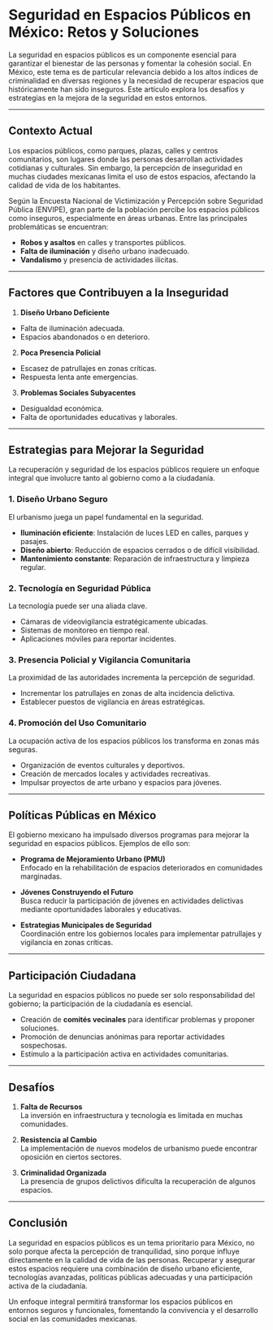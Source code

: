 # Seguridad en Espacios Públicos en México: Retos y Soluciones

La seguridad en espacios públicos es un componente esencial para garantizar el bienestar de las personas y fomentar la cohesión social. En México, este tema es de particular relevancia debido a los altos índices de criminalidad en diversas regiones y la necesidad de recuperar espacios que históricamente han sido inseguros. Este artículo explora los desafíos y estrategias en la mejora de la seguridad en estos entornos.

---

## Contexto Actual

Los espacios públicos, como parques, plazas, calles y centros comunitarios, son lugares donde las personas desarrollan actividades cotidianas y culturales. Sin embargo, la percepción de inseguridad en muchas ciudades mexicanas limita el uso de estos espacios, afectando la calidad de vida de los habitantes.

Según la Encuesta Nacional de Victimización y Percepción sobre Seguridad Pública (ENVIPE), gran parte de la población percibe los espacios públicos como inseguros, especialmente en áreas urbanas. Entre las principales problemáticas se encuentran:

- **Robos y asaltos** en calles y transportes públicos.
- **Falta de iluminación** y diseño urbano inadecuado.
- **Vandalismo** y presencia de actividades ilícitas.

---

## Factores que Contribuyen a la Inseguridad

1. **Diseño Urbano Deficiente**

- Falta de iluminación adecuada.
- Espacios abandonados o en deterioro.

2. **Poca Presencia Policial**

- Escasez de patrullajes en zonas críticas.
- Respuesta lenta ante emergencias.

3. **Problemas Sociales Subyacentes**

- Desigualdad económica.
- Falta de oportunidades educativas y laborales.

---

## Estrategias para Mejorar la Seguridad

La recuperación y seguridad de los espacios públicos requiere un enfoque integral que involucre tanto al gobierno como a la ciudadanía.

### 1. **Diseño Urbano Seguro**

El urbanismo juega un papel fundamental en la seguridad.

- **Iluminación eficiente**: Instalación de luces LED en calles, parques y pasajes.
- **Diseño abierto**: Reducción de espacios cerrados o de difícil visibilidad.
- **Mantenimiento constante**: Reparación de infraestructura y limpieza regular.

### 2. **Tecnología en Seguridad Pública**

La tecnología puede ser una aliada clave.

- Cámaras de videovigilancia estratégicamente ubicadas.
- Sistemas de monitoreo en tiempo real.
- Aplicaciones móviles para reportar incidentes.

### 3. **Presencia Policial y Vigilancia Comunitaria**

La proximidad de las autoridades incrementa la percepción de seguridad.

- Incrementar los patrullajes en zonas de alta incidencia delictiva.
- Establecer puestos de vigilancia en áreas estratégicas.

### 4. **Promoción del Uso Comunitario**

La ocupación activa de los espacios públicos los transforma en zonas más seguras.

- Organización de eventos culturales y deportivos.
- Creación de mercados locales y actividades recreativas.
- Impulsar proyectos de arte urbano y espacios para jóvenes.

---

## Políticas Públicas en México

El gobierno mexicano ha impulsado diversos programas para mejorar la seguridad en espacios públicos. Ejemplos de ello son:

- **Programa de Mejoramiento Urbano (PMU)**  
  Enfocado en la rehabilitación de espacios deteriorados en comunidades marginadas.

- **Jóvenes Construyendo el Futuro**  
  Busca reducir la participación de jóvenes en actividades delictivas mediante oportunidades laborales y educativas.

- **Estrategias Municipales de Seguridad**  
  Coordinación entre los gobiernos locales para implementar patrullajes y vigilancia en zonas críticas.

---

## Participación Ciudadana

La seguridad en espacios públicos no puede ser solo responsabilidad del gobierno; la participación de la ciudadanía es esencial.

- Creación de **comités vecinales** para identificar problemas y proponer soluciones.
- Promoción de denuncias anónimas para reportar actividades sospechosas.
- Estímulo a la participación activa en actividades comunitarias.

---

## Desafíos

1. **Falta de Recursos**  
   La inversión en infraestructura y tecnología es limitada en muchas comunidades.

2. **Resistencia al Cambio**  
   La implementación de nuevos modelos de urbanismo puede encontrar oposición en ciertos sectores.

3. **Criminalidad Organizada**  
   La presencia de grupos delictivos dificulta la recuperación de algunos espacios.

---

## Conclusión

La seguridad en espacios públicos es un tema prioritario para México, no solo porque afecta la percepción de tranquilidad, sino porque influye directamente en la calidad de vida de las personas. Recuperar y asegurar estos espacios requiere una combinación de diseño urbano eficiente, tecnologías avanzadas, políticas públicas adecuadas y una participación activa de la ciudadanía.

Un enfoque integral permitirá transformar los espacios públicos en entornos seguros y funcionales, fomentando la convivencia y el desarrollo social en las comunidades mexicanas.
